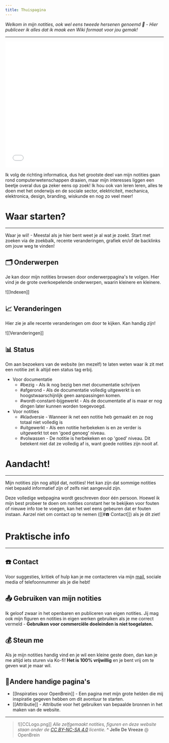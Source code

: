 ```yaml
---
title: Thuispagina
---
```

<script type='text/javascript' src='https://storage.ko-fi.com/cdn/widget/Widget_2.js'></script><script type='text/javascript'>kofiwidget2.init('Steun me op Ko-fi', '#ec629c', 'K3K3YXMEH');kofiwidget2.draw();</script> 

*Welkom in mijn notities, ook wel eens tweede hersenen genoemd 🧠 - Hier publiceer ik alles dat ik maak een Wiki formaat voor jou gemak!*

---
<iframe width="100%" style="border:0px; height:400px; rgba(0, 0, 0, 0)" src="Flexbox.html" title="Flexbox links"></iframe>

Ik volg de richting informatica, dus het grootste deel van mijn notities gaan rond computerwetenschappen draaien, maar mijn interesses liggen een beetje overal dus ga zeker eens op zoek! Ik hou ook van leren leren, alles te doen met het onderwijs en de sociale sector, elektriciteit, mechanica, elektronica, design, branding, wiskunde en nog zo veel meer!

# Waar starten?
---
Waar je wil! - Meestal als je hier bent weet je al wat je zoekt. Start met zoeken via de zoekbalk, recente veranderingen, grafiek en/of de backlinks om jouw weg te vinden!

## 🗂️ Onderwerpen
Je kan door mijn notities browsen door onderwerppagina's te volgen. Hier vind je de grote overkoepelende onderwerpen, waarin kleinere en kleinere.

![[Indexen]]

## 📈 Veranderingen
Hier zie je alle recente veranderingen om door te kijken. Kan handig zijn!

![[Veranderingen]]

## 📊 Status
Om aan bezoekers van de website (en mezelf) te laten weten waar ik zit met een notitie zet ik altijd een status tag erbij. 

* Voor documentatie
	* #bezig  - Als ik nog bezig ben met documentatie schrijven
	* #afgerond  - Als de documentatie volledig uitgewerkt is en hoogstwaarschijnlijk geen aanpassingen komen.
	* #wordt-constant-bijgewerkt  - Als de documentatie af is maar er nog dingen later kunnen worden toegevoegd.
* Voor notities
	* #kladversie  - Wanneer ik net een notitie heb gemaakt en ze nog totaal niet volledig is
	* #uitgewerkt  - Als een notitie herbekeken is en ze verder is uitgewerkt tot een 'goed genoeg' niveau.
	* #volwassen - De notitie is herbekeken en op 'goed' niveau. Dit betekent niet dat ze volledig af is, want goede notities zijn nooit af.

# Aandacht!
--- 
Mijn notities zijn nog altijd dat, notities! Het kan zijn dat sommige notities niet bepaald informatief zijn of zelfs niet aangevuld zijn.

Deze volledige webpagina wordt geschreven door één persoon. Hoewel ik mijn best probeer te doen om notities constant her te bekijken voor fouten of nieuwe info toe te voegen, kan het wel eens gebeuren dat er fouten instaan. Aarzel niet om contact op te nemen ([[#☎️ Contact]]) als je dit ziet!

# Praktische info
---
## ☎️ Contact
Voor suggesties, kritiek of hulp kan je me contacteren via mijn [mail](mailto:jelle@openbrein.org), sociale media of telefoonnummer als je die hebt!

## 📤 Gebruiken van mijn notities
Ik geloof zwaar in het openbaren en publiceren van eigen notities. Jij mag ook mijn figuren en notities in eigen werken gebruiken als je me correct vermeld - **Gebruiken voor commerciële doeleinden is niet toegelaten.**

## 💰 Steun me
Als je mijn notities handig vind en je wil een kleine geste doen, dan kan je me altijd iets sturen via Ko-fi! **Het is 100% vrijwillig** en je bent vrij om te geven wat je maar wil. 

## 🔗Andere handige pagina's
* [[Inspiraties voor OpenBrein]] - Een pagina met mijn grote helden die mij inspiratie gegeven hebben om dit avontuur te starten.
* [[Attributie]] - Attributie voor het gebruiken van bepaalde bronnen in het maken van de website.

---

>  ![[CCLogo.png]]
>  *Alle zelfgemaakt notities, figuren en deze website staan onder de [CC BY-NC-SA 4.0](https://creativecommons.org/licenses/by-nc-sa/4.0/) licentie.*
>  **^ Jelle De Vreeze** @ OpenBrein

